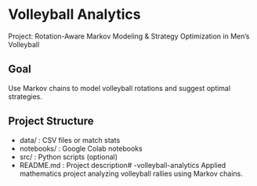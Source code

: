 # Volleyball Analytics

Project: Rotation-Aware Markov Modeling & Strategy Optimization in Men’s Volleyball

## Goal
Use Markov chains to model volleyball rotations and suggest optimal strategies.

## Project Structure
- data/ : CSV files or match stats
- notebooks/ : Google Colab notebooks
- src/ : Python scripts (optional)
- README.md : Project description# -volleyball-analytics
Applied mathematics project analyzing volleyball rallies using Markov chains.
